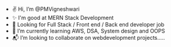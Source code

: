 - ✌️ Hi, I’m @PMVigneshwari
- ✨ I'm good at MERN Stack Development
- 🏢 Looking for Full Stack / Front end / Back end developer job
- 🌱 I’m currently learning AWS, DSA, System design and OOPS
- 📬 I’m looking to collaborate on webdevelopment projects.....

<!---
PMVigneshwari/PMVigneshwari is a ✨ special ✨ repository because its `README.md` (this file) appears on your GitHub profile.
You can click the Preview link to take a look at your changes.
--->
